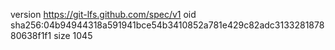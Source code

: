 version https://git-lfs.github.com/spec/v1
oid sha256:04b94944318a591941bce54b3410852a781e429c82adc313328187880638f1f1
size 1045
